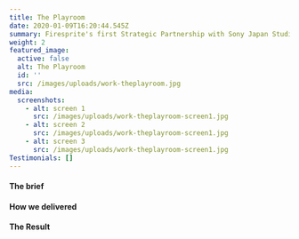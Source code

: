 ```yaml
---
title: The Playroom
date: 2020-01-09T16:20:44.545Z
summary: Firesprite's first Strategic Partnership with Sony Japan Studio
weight: 2
featured_image:
  active: false
  alt: The Playroom
  id: ''
  src: /images/uploads/work-theplayroom.jpg
media:
  screenshots:
    - alt: screen 1
      src: /images/uploads/work-theplayroom-screen1.jpg
    - alt: screen 2
      src: /images/uploads/work-theplayroom-screen1.jpg
    - alt: screen 3
      src: /images/uploads/work-theplayroom-screen1.jpg
Testimonials: []
---
```

#### The brief



#### How we delivered



#### The Result
